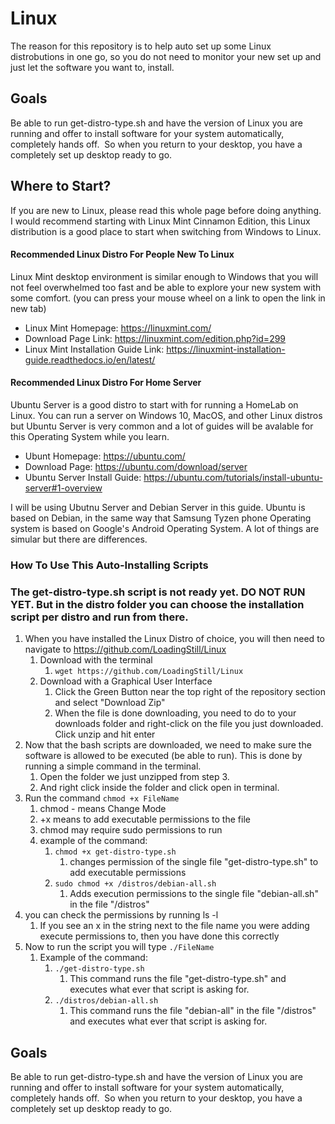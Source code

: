 # Linux

The reason for this repository is to help auto set up some Linux distrobutions in one go, so you do not need to monitor your new set up and just let the software you want to, install.

## Goals
Be able to run get-distro-type.sh and have the version of Linux you are running and offer to install software for your system automatically, completely hands off.  So when you return to your desktop, you have a completely set up desktop ready to go.

## Where to Start?
If you are new to Linux, please read this whole page before doing anything.  I would recommend starting with Linux Mint Cinnamon Edition, this Linux distribution is a good place to start when switching from Windows to Linux.

#### Recommended Linux Distro For People New To Linux
Linux Mint desktop environment is similar enough to Windows that you will not feel overwhelmed too fast and be able to explore your new system with some comfort.
(you can press your mouse wheel on a link to open the link in new tab)
* Linux Mint Homepage: https://linuxmint.com/
* Download Page Link: https://linuxmint.com/edition.php?id=299
* Linux Mint Installation Guide Link: https://linuxmint-installation-guide.readthedocs.io/en/latest/

#### Recommended Linux Distro For Home Server
Ubuntu Server is a good distro to start with for running a HomeLab on Linux.   You can run a server on Windows 10, MacOS, and other Linux distros but Ubuntu Server is very common and a lot of guides will be avalable for this Operating System while you learn.
* Ubunt Homepage: https://ubuntu.com/
* Download Page: https://ubuntu.com/download/server
* Ubuntu Server Install Guide: https://ubuntu.com/tutorials/install-ubuntu-server#1-overview

I will be using Ubutnu Server and Debian Server in this guide.  Ubuntu is based on Debian, in the same way that Samsung Tyzen phone Operating system is based on Google's Android Operating System.  A lot of things are simular but there are differences.

### How To Use This Auto-Installing Scripts
### The get-distro-type.sh script is not ready yet. DO NOT RUN YET.  But in the distro folder you can choose the installation script per distro and run from there.
1. When you have installed the Linux Distro of choice, you will then need to navigate to https://github.com/LoadingStill/Linux
    1. Download with the terminal
        1. `wget https://github.com/LoadingStill/Linux`
    2. Download with a Graphical User Interface
        1. Click the Green Button near the top right of the repository section and select "Download Zip"
        2. When the file is done downloading, you need to do to your downloads folder and right-click on the file you just downloaded.  Click unzip and hit enter
2. Now that the bash scripts are downloaded, we need to make sure the software is allowed to be executed (be able to run).  This is done by running a simple command in the terminal.
    1. Open the folder we just unzipped from step 3.
    2. And right click inside the folder and click open in terminal.
3. Run the command `chmod +x FileName`
    1. chmod - means Change Mode
    2. +x means to add executable permissions to the file
    3. chmod may require sudo permissions to run
    4. example of the command:
        1. `chmod +x get-distro-type.sh`
            1. changes permission of the single file "get-distro-type.sh" to add executable permissions
        2. `sudo chmod +x /distros/debian-all.sh`
            1. Adds execution permissions to the single file "debian-all.sh" in the file "/distros"
4. you can check the permissions by running ls -l
    1. If you see an x in the string next to the file name you were adding execute permissions to, then you have done this correctly
5. Now to run the script you will type `./FileName`
    1. Example of the command:
        1. `./get-distro-type.sh`
            1. This command runs the file "get-distro-type.sh" and executes what ever that script is asking for.
        3. `./distros/debian-all.sh`
            1. This command runs the file "debian-all" in the file "/distros" and executes what ever that script is asking for.

## Goals
Be able to run get-distro-type.sh and have the version of Linux you are running and offer to install software for your system automatically, completely hands off.  So when you return to your desktop, you have a completely set up desktop ready to go.
